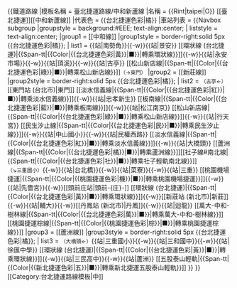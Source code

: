{{鐵道路線
|模板名稱 = 臺北捷運路線/中和新蘆線
|名稱 = {{Rint|taipei|O}}&nbsp;[[臺北捷運]][[中和新蘆線]]
|代表色 = {{台北捷運色彩|橘}}
|車站列表 = 
 {{Navbox subgroup
 |groupstyle = background:#EEE; text-align:center; 
 | liststyle = text-align:center; 
 |group1 = [[中和線]]
 |group1style = border-right:solid 5px {{台北捷運色彩|橘}}; 
 | list1 = {{站|南勢角}}{{-w}}{{站|景安}}&nbsp;[[環狀線 (台北捷運)|{{Span-tt|{{Color|{{台北捷運色彩|黃}}|■}}|轉乘環狀線}}]]{{-w}}{{站|永安市場}}{{-w}}{{站|頂溪}}{{-w}}{{站|古亭}}&nbsp;[[松山新店線|{{Span-tt|{{Color|{{台北捷運色彩|綠}}|■}}|轉乘松山新店線}}]]<small>（→東門）</small>
 |group2 = [[新莊線]]
 |group2style = border-right:solid 5px {{台北捷運色彩|橘}}; 
 | list2 = <small>（古亭←）</small>[[東門站 (台北市)|東門]]&nbsp;[[淡水信義線|{{Span-tt|{{Color|{{台北捷運色彩|紅}}|■}}|轉乘淡水信義線}}]]{{-w}}{{站|忠孝新生}}&nbsp;[[板南線|{{Span-tt|{{Color|{{台北捷運色彩|藍}}|■}}|轉乘板南線}}]]{{-w}}{{站|松江南京}}&nbsp;[[松山新店線|{{Span-tt|{{Color|{{台北捷運色彩|綠}}|■}}|轉乘松山新店線}}]]{{-w}}{{站|行天宮}}&nbsp;[[民生汐止線|{{Span-tt|{{Color|{{台北捷運色彩|民}}|■}}|轉乘民生汐止線}}]]{{-w}}{{站|中山國小}}{{-w}}{{站|民權西路}}&nbsp;[[淡水信義線|{{Span-tt|{{Color|{{台北捷運色彩|紅}}|■}}|轉乘淡水信義線}}]]{{-w}}{{站|大橋頭}}&nbsp;[[蘆洲線|{{Span-tt|{{Color|{{台北捷運色彩|橘}}|■}}|轉乘蘆洲線}}]][[社子線#南北線|{{Span-tt|{{Color|{{台北捷運色彩|社}}|■}}|轉乘社子輕軌南北線}}]]<small>（↘三重國小）</small>{{-w}}{{站|台北橋}}{{-w}}{{站|菜寮}}{{-w}}{{站|三重}}&nbsp;[[桃園機場捷運|{{Span-tt|{{Color|{{桃園捷運色彩|機}}|■}}|轉乘桃園機場捷運}}]]{{-w}}{{站|先嗇宮}}{{-w}}[[頭前庄站|頭前-{庄}-]]&nbsp;[[環狀線 (台北捷運)|{{Span-tt|{{Color|{{台北捷運色彩|黃}}|■}}|轉乘環狀線}}]]{{-w}}[[新莊站 (新北市)|新莊]]{{-w}}{{站|輔大}}{{-w}}[[丹鳳站 (新北市)|丹鳳]]{{-w}}{{站|迴龍}}&nbsp;[[萬大-中和-樹林線|{{Span-tt|{{Color|{{台北捷運色彩|萬}}|■}}|轉乘萬大-中和-樹林線}}]][[桃園捷運棕線|{{Span-tt|{{Color|{{桃園捷運色彩|棕}}|■}}|轉乘桃園捷運棕線}}]]
 |group3 = [[蘆洲線]]
 |group3style = border-right:solid 5px {{台北捷運色彩|橘}}; 
 | list3 = <small>（大橋頭←）</small>{{站|三重國小}}{{-w}}{{站|三和國中}}{{-w}}{{站|徐匯中學}}&nbsp;[[環狀線 (台北捷運)|{{Span-tt|{{Color|{{台北捷運色彩|黃}}|■}}|轉乘環狀線}}]]{{-w}}{{站|三民高中}}{{-w}}{{站|蘆洲}}&nbsp;[[五股泰山輕軌|{{Span-tt|{{Color|{{新北捷運色彩|五}}|■}}|轉乘新北捷運五股泰山輕軌}}]]
 }}
}}<noinclude>[[Category:台北捷運路線模板|中]]</noinclude>